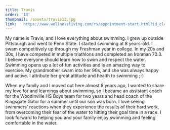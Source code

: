```yaml
---
title: Travis
order: '13'
thumbnail: /assets/travis12.jpg
link: ' https://www.wellnessliving.com/rs/appointment-start.html?id_class_tab=3&id_mode=1&k_business=248418&k_class_tab=24075&k_service=132462'
---
```

My name is Travis, and I love everything about swimming.  I grew up outside Pittsburgh and went to Penn State.  I started swimming at 8 years-old.  I swam competitively up through my Freshman year in college.  In my 20s and 30s, I have competed in multiple triathlons and completed an Ironman 70.3.  I believe everyone should learn how to swim and respect the water.  Swimming opens up a lot of fun activities and is an amazing way to exercise.  My grandmother swam into her 90s, and she was always happy and active.  I attribute her great attitude and health to swimming ;-)

When my family and I moved out here almost 8 years ago, I wanted to share my love for and learnings about swimming, so I became an assistant coach for the Woodinville HS Boys team for two years and head coach of the Kingsgate Gator for a summer until our son was born.  I love seeing swimmers' reactions when they experience the results of their hard work, from overcoming their fear of the water to hitting their goal time in a race.  I look forward to helping you and your family enjoy swimming and feeling comfortable in the water.
